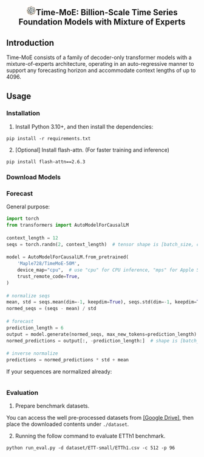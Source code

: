 <div align="center">
  <h2><b><img src="figures/timemoe-logo.png" width=25/>Time-MoE: Billion-Scale Time Series Foundation Models with Mixture of Experts </b></h2>
</div>

## Introduction
Time-MoE consists of a family of decoder-only transformer models with a mixture-of-experts architecture, operating in an auto-regressive manner to support any forecasting horizon and accommodate context lengths of up to 4096.
## Usage

### Installation
1. Install Python 3.10+, and then install the dependencies:
```shell
pip install -r requirements.txt
```

2. [Optional] Install flash-attn. (For faster training and inference)
```shell
pip install flash-attn==2.6.3
```

### Download Models

### Forecast

General purpose:
```python
import torch
from transformers import AutoModelForCausalLM

context_length = 12
seqs = torch.randn(2, context_length)  # tensor shape is [batch_size, context_length]

model = AutoModelForCausalLM.from_pretrained(
    'Maple728/TimeMoE-50M',
    device_map="cpu",  # use "cpu" for CPU inference, "mps" for Apple Silicon and "cuda" for GPU inference.
    trust_remote_code=True,
)

# normalize seqs
mean, std = seqs.mean(dim=-1, keepdim=True), seqs.std(dim=-1, keepdim=True)
normed_seqs = (seqs - mean) / std

# forecast
prediction_length = 6
output = model.generate(normed_seqs, max_new_tokens=prediction_length)  # shape is [batch_size, 12 + 6]
normed_predictions = output[:, -prediction_length:]  # shape is [batch_size, 6]

# inverse normalize
predictions = normed_predictions * std + mean
```

If your sequences are normalized already:
```python

```

### Evaluation

1. Prepare benchmark datasets.

You can access the well pre-processed datasets from [[Google Drive]](https://drive.google.com/file/d/1NF7VEefXCmXuWNbnNe858WvQAkJ_7wuP/view?usp=sharing), then place the downloaded contents under `./dataset`.

2. Running the follow command to evaluate ETTh1 benchmark.

```shell
python run_eval.py -d dataset/ETT-small/ETTh1.csv -c 512 -p 96
```

